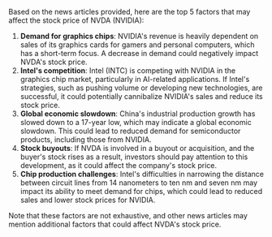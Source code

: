 Based on the news articles provided, here are the top 5 factors that may affect the stock price of NVDA (NVIDIA):

1. **Demand for graphics chips**: NVIDIA's revenue is heavily dependent on sales of its graphics cards for gamers and personal computers, which has a short-term focus. A decrease in demand could negatively impact NVDA's stock price.
2. **Intel's competition**: Intel (INTC) is competing with NVIDIA in the graphics chip market, particularly in AI-related applications. If Intel's strategies, such as pushing volume or developing new technologies, are successful, it could potentially cannibalize NVIDIA's sales and reduce its stock price.
3. **Global economic slowdown**: China's industrial production growth has slowed down to a 17-year low, which may indicate a global economic slowdown. This could lead to reduced demand for semiconductor products, including those from NVIDIA.
4. **Stock buyouts**: If NVDA is involved in a buyout or acquisition, and the buyer's stock rises as a result, investors should pay attention to this development, as it could affect the company's stock price.
5. **Chip production challenges**: Intel's difficulties in narrowing the distance between circuit lines from 14 nanometers to ten nm and seven nm may impact its ability to meet demand for chips, which could lead to reduced sales and lower stock prices for NVIDIA.

Note that these factors are not exhaustive, and other news articles may mention additional factors that could affect NVDA's stock price.